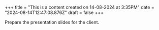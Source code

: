 +++
title = "This is a content created on 14-08-2024 at 3:35PM"
date = "2024-08-14T12:47:08.876Z"
draft = false
+++

  Prepare the presentation slides for the client.
        